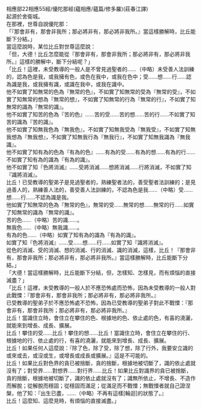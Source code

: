 相應部22相應55經/優陀那經(蘊相應/蘊篇/修多羅)(莊春江譯)  
起源於舍衛城。  
在那裡，世尊自說優陀那：  
「『那會非有，那會非我所；那必將非有，那必將非我所。』當這樣勝解時，比丘能斷下分結。」  
當這麼說時，某位比丘對世尊這麼說：  
「但，大德！比丘怎麼能從『那會非有，那會非我所；那必將非有，那必將非我所。』這樣的勝解中，斷下分結呢？」  
「比丘！這裡，未受教導的一般人是不曾見過聖者的……（中略）未受善人法訓練的，認為色是我，或我擁有色，或色在我中，或我在色中；受……想……行……認為識是我，或我擁有識，或識在我中，或我在識中。  
他不如實了知無常的色為『無常的色』，不如實了知無常的受為『無常的受』，不如實了知無常的想為『無常的想』，不如實了知無常的行為『無常的行』，不如實了知無常的識為『無常的識』。  
他不如實了知苦的色為『苦的色』……苦的受……苦的想……苦的行……不如實了知苦的識為『苦的識』。  
他不如實了知無我色為『無我色』，不如實了知無我受為『無我受』，不如實了知無我想為『無我想』，不如實了知無我行為『無我行』，不如實了知無我識為『無我識』。  
他不如實了知有為的色為『有為的色』……有為的受……有為的想……有為的行……不如實了知有為的識為『有為的識』。  
他不如實了知『色將消滅』……受將消滅……想將消滅……行將消滅，不如實了知『識將消滅』。  
比丘！已受教導的聖弟子是見過聖者的，熟練聖者法的，善受聖者法訓練的；是見過善人的，熟練善人法的，善受善人法訓練的，不認為色是我……（中略）受……想……行……不認為識是我。  
他如實了知無常的色為『無常的色』，無常的受……無常的想……無常的行……如實了知無常的識為『無常的識』。  
苦的色……（中略）苦的識……。  
無我色……（中略）無我識……。  
有為的色……（中略）如實了知有為的識為『有為的識』。  
如實了知『色將消滅』……受……想……行……如實了知『識將消滅』。  
從色的消滅、受的消滅、想的消滅、行的消滅、識的消滅，這樣，比丘！『那會非有，那會非我所；那必將非有，那必將非我所。』當這樣勝解時，比丘能斷下分結。」  
「大德！當這樣勝解時，比丘能斷下分結，但，怎樣知、怎樣見，而有煩惱的直接滅盡？」  
「比丘！這裡，未受教導的一般人於不應恐怖處而恐怖，因為未受教導的一般人對此戰慄：『那會非有，那會非我所；那必將非有，那必將非我所。』  
已受教導的聖弟子於不應恐怖處不恐怖，因為已受教導的聖弟子對此不戰慄：『那會非有，那會非我所；那必將非有，那必將非我所。』  
比丘！當識住立時，會住立在攀住的色、根據地的色、依止處的色，有喜的澆灑，就能來到增長、成長、擴展。  
比丘！攀住的受……比丘！攀住的想……比丘！當識住立時，會住立在攀住的行、根據地的行、依止處的行，有喜的澆灑，就能來到增長、成長、擴展。  
比丘！如果任何人這麼說：『除了色，除了受，除了想，除了行外，我要安立識的或來或去，或沒或生，或增長或成長或擴展。』這是不可能的。  
比丘！如果比丘對色界的貪已被捨斷，貪的捨斷，根據地被切斷了，識的依止處就沒有了；對受界……對想界……對行界……比丘！如果比丘對識界的貪已被捨斷，貪的捨斷，根據地被切斷了，識的依止處就沒有了；識無所依止，不增長、不造作而解脫；從解脫而穩固；從穩固而滿足；從滿足而不戰慄；無戰慄者就自己證涅槃，他了知：『出生已盡，……（中略）不再有這樣[輪迴]的狀態了。』  
比丘！這麼知、這麼見時，有煩惱的直接滅盡。」  
  
  
